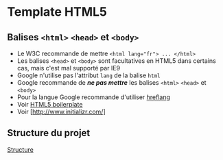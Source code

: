 # Template HTML5

## Balises `<html>` `<head>` et `<body>`

- Le W3C recommande de mettre `<html lang="fr"> ... </html>`
- Les balises `<head>` et `<body>` sont facultatives en HTML5 dans certains cas, mais c'est mal supporté par IE9
- Google n'utilise pas l'attribut `lang` de la balise `html`
- Google recommande de **_ne pas mettre_** les balises `<html>` `<head>` et `<body>`
- Pour la langue Google recommande d'utiliser [hreflang](https://ahrefs.com/blog/hreflang-tags/)
- Voir [HTML5 boilerplate](https://html5boilerplate.com/)
- Voir [http://www.initializr.com/]

## Structure du projet

[Structure](https://medium.com/@nmayurashok/file-and-folder-structure-for-web-development-8c5c83810a5)

